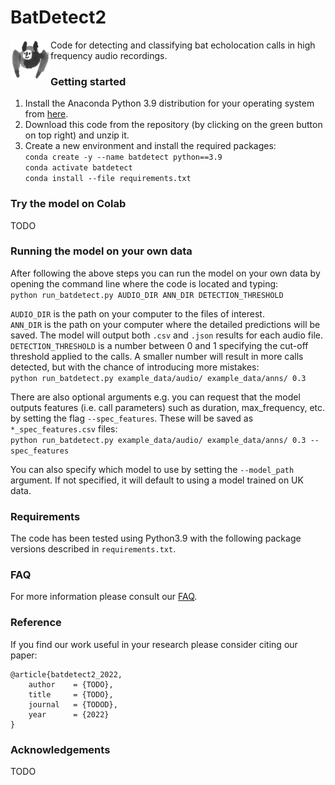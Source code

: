 # BatDetect2
<img align="left" width="64" height="64" src="ims/bat_icon.png">
Code for detecting and classifying bat echolocation calls in high frequency audio recordings.


### Getting started
1) Install the Anaconda Python 3.9 distribution for your operating system from [here](https://www.continuum.io/downloads).  
2) Download this code from the repository (by clicking on the green button on top right) and unzip it.  
3) Create a new environment and install the required packages:  
`conda create -y --name batdetect python==3.9`  
`conda activate batdetect`  
`conda install --file requirements.txt`  


### Try the model on Colab
TODO


### Running the model on your own data
After following the above steps you can run the model on your own data by opening the command line where the code is located and typing:  
`python run_batdetect.py AUDIO_DIR ANN_DIR DETECTION_THRESHOLD`  

`AUDIO_DIR` is the path on your computer to the files of interest.  
`ANN_DIR` is the path on your computer where the detailed predictions will be saved. The model will output both `.csv` and `.json` results for each audio file.   
`DETECTION_THRESHOLD` is a number between 0 and 1 specifying the cut-off threshold applied to the calls. A smaller number will result in more calls detected, but with the chance of introducing more mistakes:  
`python run_batdetect.py example_data/audio/ example_data/anns/ 0.3`  

There are also optional arguments e.g. you can request that the model outputs features (i.e. call parameters) such as duration, max_frequency, etc. by setting the flag `--spec_features`. These will be saved as `*_spec_features.csv` files:  
`python run_batdetect.py example_data/audio/ example_data/anns/ 0.3 --spec_features`   

You can also specify which model to use by setting the `--model_path` argument. If not specified, it will default to using a model trained on UK data.  


### Requirements
The code has been tested using Python3.9 with the following package versions described in `requirements.txt`.    


### FAQ
For more information please consult our [FAQ](faq.md).  


### Reference
If you find our work useful in your research please consider citing our paper:
```
@article{batdetect2_2022,
    author    = {TODO},
    title     = {TODO},
    journal   = {TODOD},
    year      = {2022}
}
```

### Acknowledgements
TODO

